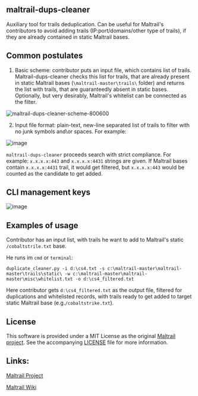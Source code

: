 ## maltrail-dups-cleaner

Auxiliary tool for trails deduplication. Can be useful for Maltrail's contributors to avoid adding trails (IP:port/domains/other type of trails), if they are already contained in static Maltrail bases.

## Common postulates

1) Basic scheme: contributor puts an input file, which contains list of trails. Maltrail-dups-cleaner checks this list for trails, that are already present in static Maltrail bases (```\maltrail-master\trails\``` folder) and returns the list with trails, that are guaranteedly absent in static bases. Optionally, but very desirably, Maltrail's whitelist can be connected as the filter.

![maltrail-dups-cleaner-scheme-800600](https://user-images.githubusercontent.com/7167300/196703734-b3193443-be36-4907-814e-76f3c7550be9.png)

2) Input file format: plain-text, new-line separated list of trails to filter with no junk symbols and\or spaces. For example:

![image](https://user-images.githubusercontent.com/7167300/196706232-3c41d1c3-b036-476f-9460-e6a0009477a1.png)

```maltrail-dups-cleaner``` proceeds search with strict compliance. For example: ```x.x.x.x:443``` and ```x.x.x.x:4431``` strings are given. If Maltrail bases contain ```x.x.x.x:4431``` trail, it would get filtered, but ```x.x.x.x:443``` would be counted as the candidate to get added.

## CLI management keys

![image](https://user-images.githubusercontent.com/7167300/196686259-9f994452-077e-42fd-917f-ea453016495c.png)


## Examples of usage

Contributor has an input list, with trails he want to add to Maltrail's static ```/cobaltstrile.txt``` base.

He runs im ```cmd``` or ```terminal```:

```duplicate_cleaner.py -i d:\cs4.txt -s c:\maltrail-master\maltrail-master\trails\static\ -w c:\maltrail-master\maltrail-master\misc\whitelist.txt -o d:\cs4_filtered.txt```



Here contributor gets ```d:\cs4_filtered.txt``` as the output file, filtered for duplications and whitelisted records, with trails ready to get added to target static Maltrail base (e.g.```/cobaltstrike.txt```).

## License

This software is provided under a MIT License as the original [Maltrail project](https://github.com/stamparm/maltrail/blob/master/README.md#license). See the accompanying [LICENSE](https://github.com/stamparm/maltrail/blob/master/LICENSE) file for more information.

## Links:

[Maltrail Project](https://github.com/stamparm/maltrail)

[Maltrail Wiki](https://github.com/stamparm/maltrail/wiki)
